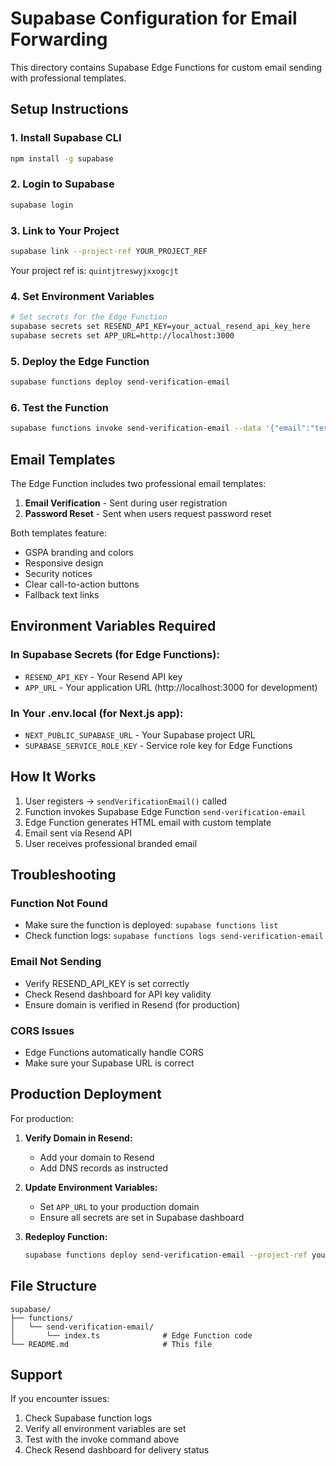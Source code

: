 # Supabase Configuration for Email Forwarding

This directory contains Supabase Edge Functions for custom email sending with professional templates.

## Setup Instructions

### 1. Install Supabase CLI
```bash
npm install -g supabase
```

### 2. Login to Supabase
```bash
supabase login
```

### 3. Link to Your Project
```bash
supabase link --project-ref YOUR_PROJECT_REF
```

Your project ref is: `quintjtreswyjxxogcjt`

### 4. Set Environment Variables
```bash
# Set secrets for the Edge Function
supabase secrets set RESEND_API_KEY=your_actual_resend_api_key_here
supabase secrets set APP_URL=http://localhost:3000
```

### 5. Deploy the Edge Function
```bash
supabase functions deploy send-verification-email
```

### 6. Test the Function
```bash
supabase functions invoke send-verification-email --data '{"email":"test@example.com","token":"test-token","type":"verification"}'
```

## Email Templates

The Edge Function includes two professional email templates:

1. **Email Verification** - Sent during user registration
2. **Password Reset** - Sent when users request password reset

Both templates feature:
- GSPA branding and colors
- Responsive design
- Security notices
- Clear call-to-action buttons
- Fallback text links

## Environment Variables Required

### In Supabase Secrets (for Edge Functions):
- `RESEND_API_KEY` - Your Resend API key
- `APP_URL` - Your application URL (http://localhost:3000 for development)

### In Your .env.local (for Next.js app):
- `NEXT_PUBLIC_SUPABASE_URL` - Your Supabase project URL
- `SUPABASE_SERVICE_ROLE_KEY` - Service role key for Edge Functions

## How It Works

1. User registers → `sendVerificationEmail()` called
2. Function invokes Supabase Edge Function `send-verification-email`
3. Edge Function generates HTML email with custom template
4. Email sent via Resend API
5. User receives professional branded email

## Troubleshooting

### Function Not Found
- Make sure the function is deployed: `supabase functions list`
- Check function logs: `supabase functions logs send-verification-email`

### Email Not Sending
- Verify RESEND_API_KEY is set correctly
- Check Resend dashboard for API key validity
- Ensure domain is verified in Resend (for production)

### CORS Issues
- Edge Functions automatically handle CORS
- Make sure your Supabase URL is correct

## Production Deployment

For production:

1. **Verify Domain in Resend:**
   - Add your domain to Resend
   - Add DNS records as instructed

2. **Update Environment Variables:**
   - Set `APP_URL` to your production domain
   - Ensure all secrets are set in Supabase dashboard

3. **Redeploy Function:**
   ```bash
   supabase functions deploy send-verification-email --project-ref your-prod-project-ref
   ```

## File Structure

```
supabase/
├── functions/
│   └── send-verification-email/
│       └── index.ts              # Edge Function code
└── README.md                     # This file
```

## Support

If you encounter issues:
1. Check Supabase function logs
2. Verify all environment variables are set
3. Test with the invoke command above
4. Check Resend dashboard for delivery status
